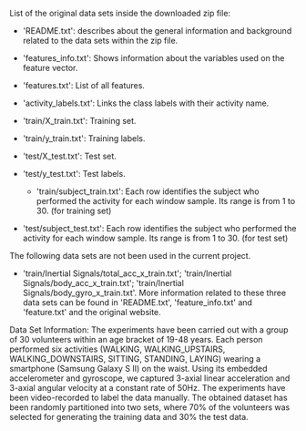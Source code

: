 List of the original data sets inside the downloaded zip file:
 - 'README.txt': describes about the general information and background related to the data sets within the zip file.

 - 'features_info.txt': Shows information about the variables used on the feature vector.

 - 'features.txt': List of all features.

 - 'activity_labels.txt': Links the class labels with their activity name.

 - 'train/X_train.txt': Training set.

 - 'train/y_train.txt': Training labels.

 - 'test/X_test.txt': Test set.

 - 'test/y_test.txt': Test labels.

	 - 'train/subject_train.txt':   Each row identifies the subject who performed the activity for each window sample.
        Its range is from 1 to 30. (for training set)

 - 'test/subject_test.txt':  Each row identifies the subject who performed the activity for each window sample.
    Its range is from 1 to 30. (for test set)
  
  The following data sets are not been used in the current project. 

 - 'train/Inertial Signals/total_acc_x_train.txt'; 'train/Inertial Signals/body_acc_x_train.txt';
   'train/Inertial Signals/body_gyro_x_train.txt'. More information related to these three data sets can be
    found in 'README.txt', 'feature_info.txt' and 'feature.txt' and the original website.


Data Set Information:
The experiments have been carried out with a group of 30 volunteers within an age bracket of 19-48 years. Each person performed six activities
(WALKING, WALKING_UPSTAIRS, WALKING_DOWNSTAIRS, SITTING, STANDING, LAYING) wearing a smartphone (Samsung Galaxy S II) on the waist. Using its
embedded accelerometer and gyroscope, we captured 3-axial linear acceleration and 3-axial angular velocity at a constant rate of 50Hz.
The experiments have been video-recorded to label the data manually. The obtained dataset has been randomly partitioned into two sets,
where 70% of the volunteers was selected for generating the training data and 30% the test data.
